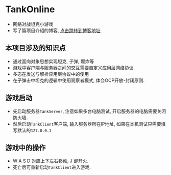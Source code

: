 # TankOnline
- 网络对战坦克小游戏
- 写了篇项目介绍的博客, [点击跳转到博客地址](https://note.youdao.com/)

## 本项目涉及的知识点
- 通过面向对象思想实现坦克, 子弹, 爆炸等
- 游戏中客户端与服务器之间的交互需要自定义应用层网络协议
- 多态在发送与解析应用层协议中的使用
- 在子弹击中坦克的逻辑中使用观察者模式, 体会OCP开放-封闭原则.


## 游戏启动
- 先启动服务器`TankServer`, 注意如果多台电脑测试, 开启服务器的电脑需要关闭防火墙.
- 然后启动`TankClient`客户端, 输入服务器所在IP地址, 如果在本机测试只需要填写默认的`127.0.0.1`

## 游戏中的操作
- W A S D 对应上下左右移动, J 键开火. 
- 死亡后可重新启动`TankClient`进入游戏. 
